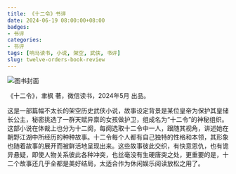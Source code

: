 ```yaml
---
title: 《十二令》书评
date: 2024-06-19 08:00:00+08:00
badges:
- 书评
categories:
- 书评
tags: [响马读书, 小说, 架空, 武侠, 书评]
slug: twelve-orders-book-review
---
```


<div class="p-3 text-center">
  <img class="img-fluid" src="/images/2024/0619/book-cover.png" alt="图书封面">
</div>

《十二令》，聿枫 著，微信读书，2024年5月 出品。

这是一部篇幅不太长的架空历史武侠小说，故事设定背景是某位皇帝为保护其皇储长公主，秘密挑选了一群天赋异禀的女孩做护卫，组成名为“十二令”的神秘组织。这部小说在体裁上也分为十二阕，每阕选取十二令中一人，跟随其视角，讲述她在朝野江湖中所经历的种种故事。十二令每个人都有自己独特的性格和本领，其形象也随着故事的展开而被鲜活地呈现出来。这些故事彼此交织，有快意恩仇，也有诡异悬疑，即使人物关系彼此各种冲突，也丝毫没有生硬唐突之处，更重要的是，十二个故事还几乎全都是美好结局，太适合作为休闲娱乐阅读放松之用了。
